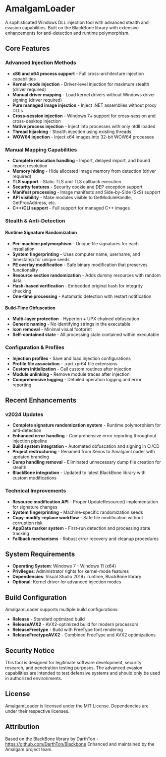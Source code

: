 # AmalgamLoader

A sophisticated Windows DLL injection tool with advanced stealth and evasion capabilities. Built on the BlackBone library with extensive enhancements for anti-detection and runtime polymorphism.

## Core Features

### Advanced Injection Methods
- **x86 and x64 process support** - Full cross-architecture injection capabilities
- **Kernel-mode injection** - Driver-level injection for maximum stealth (driver required)
- **Manual driver mapping** - Load kernel drivers without Windows driver signing (driver required)
- **Pure managed image injection** - Inject .NET assemblies without proxy DLLs
- **Cross-session injection** - Windows 7+ support for cross-session and cross-desktop injection
- **Native process injection** - Inject into processes with only ntdll loaded
- **Thread hijacking** - Stealth injection using existing threads
- **WOW64 injection** - Inject x64 images into 32-bit WOW64 processes

### Manual Mapping Capabilities
- **Complete relocation handling** - Import, delayed import, and bound import resolution
- **Memory hiding** - Hide allocated image memory from detection (driver required)
- **TLS support** - Static TLS and TLS callback execution
- **Security features** - Security cookie and DEP exception support
- **Manifest processing** - Image manifests and Side-by-Side (SxS) support
- **API visibility** - Make modules visible to GetModuleHandle, GetProcAddress, etc.
- **C++/CLI support** - Full support for managed C++ images

### Stealth & Anti-Detection

#### Runtime Signature Randomization
- **Per-machine polymorphism** - Unique file signatures for each installation
- **System fingerprinting** - Uses computer name, username, and timestamp for unique seeds
- **PE overlay modification** - Safe binary modification that preserves functionality
- **Resource section randomization** - Adds dummy resources with random data
- **Hash-based verification** - Embedded original hash for integrity checking
- **One-time processing** - Automatic detection with restart notification

#### Build-Time Obfuscation
- **Multi-layer protection** - Hyperion + UPX chained obfuscation
- **Generic naming** - No identifying strings in the executable
- **Icon removal** - Minimal visual footprint
- **Self-contained state** - All processing state contained within executable

### Configuration & Profiles
- **Injection profiles** - Save and load injection configurations
- **Profile file association** - .xpr/.xpr64 file extensions
- **Custom initialization** - Call custom routines after injection
- **Module unlinking** - Remove module traces after injection
- **Comprehensive logging** - Detailed operation logging and error reporting

## Recent Enhancements

### v2024 Updates
- **Complete signature randomization system** - Runtime polymorphism for anti-detection
- **Enhanced error handling** - Comprehensive error reporting throughout injection pipeline
- **Build system integration** - Automated obfuscation and signing in CI/CD
- **Project restructuring** - Renamed from Xenos to AmalgamLoader with updated branding
- **Dump handling removal** - Eliminated unnecessary dump file creation for stealth
- **BlackBone integration** - Updated to latest BlackBone library with custom modifications

### Technical Improvements
- **Resource modification API** - Proper UpdateResource() implementation for signature changes
- **System fingerprinting** - Machine-specific randomization seeds
- **Copy-modify-replace workflow** - Safe file modification without corruption risk
- **AppData marker system** - First-run detection and processing state tracking
- **Fallback mechanisms** - Robust error recovery and cleanup procedures

## System Requirements

- **Operating System**: Windows 7 - Windows 11 (x64)
- **Privileges**: Administrator rights for kernel-mode features
- **Dependencies**: Visual Studio 2019+ runtime, BlackBone library
- **Optional**: Kernel driver for advanced injection modes

## Build Configuration

AmalgamLoader supports multiple build configurations:
- **Release** - Standard optimized build
- **ReleaseAVX2** - AVX2-optimized build for modern processors
- **ReleaseFreetype** - Build with FreeType font rendering
- **ReleaseFreetypeAVX2** - Combined FreeType and AVX2 optimizations

## Security Notice

This tool is designed for legitimate software development, security research, and penetration testing purposes. The advanced evasion capabilities are intended to test defensive systems and should only be used in authorized environments.

## License

AmalgamLoader is licensed under the MIT License. Dependencies are under their respective licenses.

## Attribution

Based on the BlackBone library by DarthTon - https://github.com/DarthTon/Blackbone
Enhanced and maintained by the Amalgam project team.